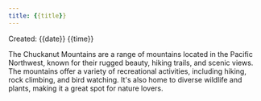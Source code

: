 ```yaml
---
title: {{title}}
---
```

Created: {{date}} {{time}}

The Chuckanut Mountains are a range of mountains located in the Pacific Northwest, known for their rugged beauty, hiking trails, and scenic views. The mountains offer a variety of recreational activities, including hiking, rock climbing, and bird watching. It's also home to diverse wildlife and plants, making it a great spot for nature lovers.